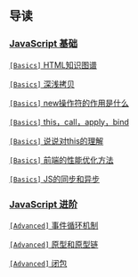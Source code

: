 ## 导读
### [JavaScript 基础](/FrontEnd/Basic/)
[`[Basics]` HTML知识图谱](FrontEnd/Basic/html.md)

[`[Basics]` 深浅拷贝](FrontEnd/Basic/copy.md)

[`[Basics]` new操作符的作用是什么](FrontEnd/Basic/new.md)

[`[Basics]` this，call，apply，bind](FrontEnd/Basic/thiscall.md)

[`[Basics]` 说说对this的理解](FrontEnd/Basic/this.md)

[`[Basics]` 前端的性能优化方法](FrontEnd/Basic/optimize.md)

[`[Basics]` JS的同步和异步](FrontEnd/Basic/collection.md)
### [JavaScript 进阶](/FrontEnd/Advanced/)
[`[Advanced]` 事件循环机制](FrontEnd/closure.md)

[`[Advanced]` 原型和原型链](FrontEnd/prototype.md)

[`[Advanced]` 闭包](FrontEnd/bibao.md)